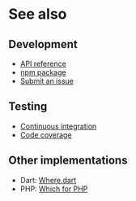 # See also

## Development
- [API reference](https://api.belin.io/which.js)
- [npm package](https://www.npmjs.com/package/@cedx/which)
- [Submit an issue](https://git.belin.io/cedx/which.js/issues)

## Testing
- [Continuous integration](https://github.com/cedx/which.js/actions)
- [Code coverage](https://coveralls.io/github/cedx/which.js)

## Other implementations
- Dart: [Where.dart](https://docs.belin.io/where.dart)
- PHP: [Which for PHP](https://docs.belin.io/which.php)
